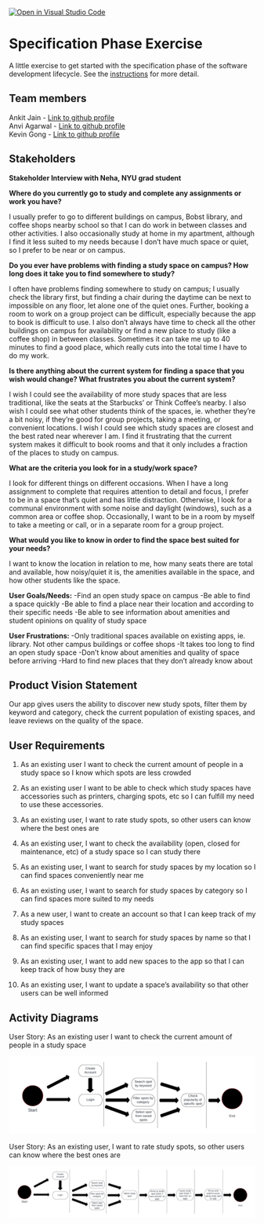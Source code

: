 [![Open in Visual Studio Code](https://classroom.github.com/assets/open-in-vscode-c66648af7eb3fe8bc4f294546bfd86ef473780cde1dea487d3c4ff354943c9ae.svg)](https://classroom.github.com/online_ide?assignment_repo_id=8553967&assignment_repo_type=AssignmentRepo)
# Specification Phase Exercise

A little exercise to get started with the specification phase of the software development lifecycle. See the [instructions](instructions.md) for more detail.

## Team members

Ankit Jain - [Link to github profile](https://github.com/ankit181818) <br/>
Anvi Agarwal - [Link to github profile](https://github.com/agarwalanvi01) <br/>
Kevin Gong - [Link to github profile](https://github.com/kxg202)

## Stakeholders

**Stakeholder Interview with Neha, NYU grad student**
	
**Where do you currently go to study and complete any assignments or work you have?**
	
I usually prefer to go to different buildings on campus, Bobst library, and coffee shops nearby school so that I can do work in between classes and other activities. I also occasionally study at home in my apartment, although I find it less suited to my needs because I don’t have much space or quiet, so I prefer to be near or on campus.

**Do you ever have problems with finding a study space on campus? How long does it take you to find somewhere to study?**

I often have problems finding somewhere to study on campus; I usually check the library first, but finding a chair during the daytime can be next to impossible on any floor, let alone one of the quiet ones. Further, booking a room to work on a group project can be difficult, especially because the app to book is difficult to use. I also don’t always have time to check all the other buildings on campus for availability or find a new place to study (like a coffee shop) in between classes. Sometimes it can take me up to 40 minutes to find a good place, which really cuts into the total time I have to do my work. 

**Is there anything about the current system for finding a space that you wish would change? What frustrates you about the current system?**

I wish I could see the availability of more study spaces that are less traditional, like the seats at the Starbucks’ or Think Coffee’s nearby. I also wish I could see what other students think of the spaces, ie. whether they’re a bit noisy, if they’re good for group projects, taking a meeting, or convenient locations. I wish I could see which study spaces are closest and the best rated near wherever I am. I find it frustrating that the current system makes it difficult to book rooms and that it only includes a fraction of the places to study on campus. 

**What are the criteria you look for in a study/work space?**

I look for different things on different occasions. When I have a long assignment to complete that requires attention to detail and focus, I prefer to be in a space that’s quiet and has little distraction. Otherwise, I look for a communal environment with some noise and daylight (windows), such as a common area or coffee shop. Occasionally, I want to be in a room by myself to take a meeting or call, or in a separate room for a group project. 

**What would you like to know in order to find the space best suited for your needs?**

I want to know the location in relation to me, how many seats there are total and available, how noisy/quiet it is, the amenities available in the space, and how other students like the space. 

**User Goals/Needs:**
-Find an open study space on campus
-Be able to find a space quickly
-Be able to find a place near their location and according to their specific needs
-Be able to see information about amenities and student opinions on quality of study space

**User Frustrations:**
-Only traditional spaces available on existing apps, ie. library. Not other campus buildings or coffee shops
-It takes too long to find an open study space
-Don’t know about amenities and quality of space before arriving
-Hard to find new places that they don’t already know about

## Product Vision Statement

Our app gives users the ability to discover new study spots, filter them by keyword and category, check the current population of existing spaces, and leave reviews on the quality of the space.

## User Requirements

1. As an existing user I want to check the current amount of people in a study space so I know which spots are less crowded

2. As an existing user I want to be able to check which study spaces have accessories such as printers, charging spots, etc so I can fulfill my need to use these accessories.

3. As an existing user, I want to rate study spots, so other users can know where the best ones are

4. As an existing user, I want to check the availability (open, closed for maintenance, etc) of a study space so I can study there

5. As an existing user, I want to search for study spaces by my location so I can find spaces conveniently near me

6. As an existing user, I want to search for study spaces by category so I can find spaces more suited to my needs

7. As a new user, I want to create an account so that I can keep track of my study spaces

8. As an existing user, I want to search for study spaces by name so that I can find specific spaces that I may enjoy

9. As an existing user, I want to add new spaces to the app so that I can keep track of how busy they are

10. As an existing user, I want to update a space’s availability so that other users can be well informed

## Activity Diagrams

User Story: As an existing user I want to check the current amount of people in a study space

![Study Spot Availability UML Diagram](Study_Spot_Availability.png)

User Story: As an existing user, I want to rate study spots, so other users can know where the best ones are

![Study Spot Rating UML Diagram](Rate_Study_Spot.png)